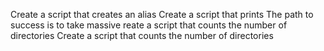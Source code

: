 Create a script that creates an alias
Create a script that prints
The path to success is to take massive
reate a script that counts the number of directories
Create a script that counts the number of directories
